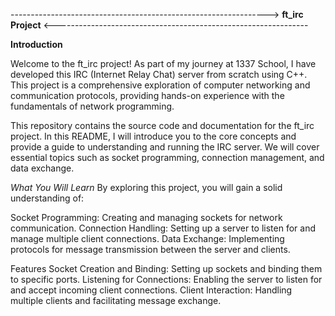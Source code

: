 ---------------------------------------------------------------->     __ft_irc Project__   <---------------------------------------------------------------

__Introduction__

  Welcome to the ft_irc project! As part of my journey at 1337 School, I have developed this IRC (Internet Relay Chat) server from scratch using C++.
This project is a comprehensive exploration of computer networking and communication protocols, providing hands-on experience with the fundamentals of network programming.

  This repository contains the source code and documentation for the ft_irc project. In this README,
I will introduce you to the core concepts and provide a guide to understanding and running the IRC server. We will cover essential topics such as socket programming, connection management, and data exchange.

_What You Will Learn_
By exploring this project, you will gain a solid understanding of:

Socket Programming: Creating and managing sockets for network communication.
Connection Handling: Setting up a server to listen for and manage multiple client connections.
Data Exchange: Implementing protocols for message transmission between the server and clients.

Features
Socket Creation and Binding: Setting up sockets and binding them to specific ports.
Listening for Connections: Enabling the server to listen for and accept incoming client connections.
Client Interaction: Handling multiple clients and facilitating message exchange.
